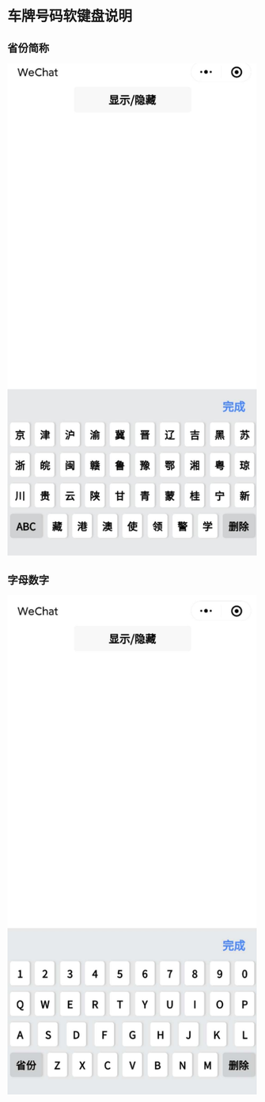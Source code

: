# 车牌号码软键盘说明

## 省份简称
![省份简称](screenshots/keyboard-pros.jpg)
## 字母数字
![字母数字](screenshots/keyboard-letters.jpg)